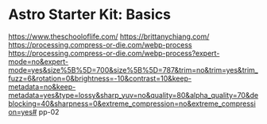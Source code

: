 # Astro Starter Kit: Basics
https://www.theschooloflife.com/
https://brittanychiang.com/
https://processing.compress-or-die.com/webp-process
https://processing.compress-or-die.com/webp-process?expert-mode=no&expert-mode=yes&size%5B%5D=700&size%5B%5D=787&trim=no&trim=yes&trim_fuzz=6&rotation=0&brightness=-10&contrast=10&keep-metadata=no&keep-metadata=yes&type=lossy&sharp_yuv=no&quality=80&alpha_quality=70&deblocking=40&sharpness=0&extreme_compression=no&extreme_compression=yes# pp-02
